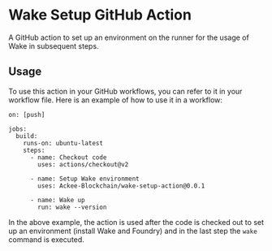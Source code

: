 # Wake Setup GitHub Action
A GitHub action to set up an environment on the runner for the usage of Wake in subsequent steps.

## Usage
To use this action in your GitHub workflows, you can refer to it in your workflow file. Here is an example of how to use it in a workflow:

```
on: [push]

jobs:
  build:
    runs-on: ubuntu-latest
    steps:
      - name: Checkout code
        uses: actions/checkout@v2

      - name: Setup Wake environment
        uses: Ackee-Blockchain/wake-setup-action@0.0.1

      - name: Wake up
        run: wake --version
```

In the above example, the action is used after the code is checked out to set up an environment (install Wake and Foundry) and in the last step the `wake` command is executed.